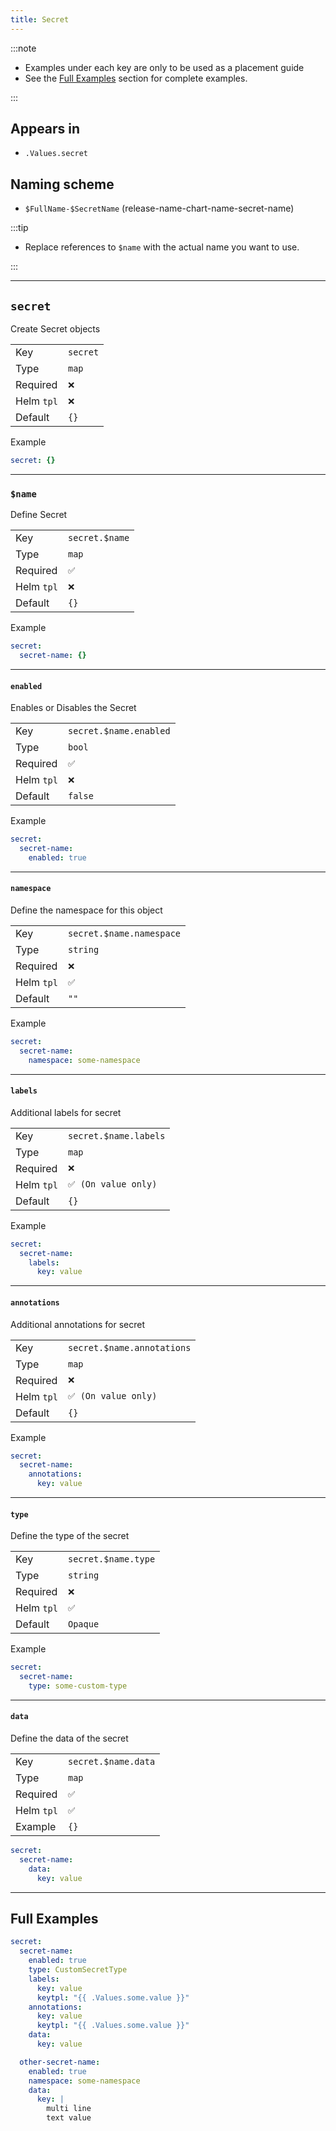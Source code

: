 ```yaml
---
title: Secret
---
```


:::note

- Examples under each key are only to be used as a placement guide
- See the [Full Examples](#full-examples) section for complete examples.

:::

## Appears in

- `.Values.secret`

## Naming scheme

- `$FullName-$SecretName` (release-name-chart-name-secret-name)

:::tip

- Replace references to `$name` with the actual name you want to use.

:::

---

## `secret`

Create Secret objects

|            |          |
| ---------- | -------- |
| Key        | `secret` |
| Type       | `map`    |
| Required   | `❌`     |
| Helm `tpl` | `❌`     |
| Default    | `{}`     |

Example

```yaml
secret: {}
```

---

### `$name`

Define Secret

|            |                |
| ---------- | -------------- |
| Key        | `secret.$name` |
| Type       | `map`          |
| Required   | `✅`           |
| Helm `tpl` | `❌`           |
| Default    | `{}`           |

Example

```yaml
secret:
  secret-name: {}
```

---

#### `enabled`

Enables or Disables the Secret

|            |                        |
| ---------- | ---------------------- |
| Key        | `secret.$name.enabled` |
| Type       | `bool`                 |
| Required   | `✅`                   |
| Helm `tpl` | `❌`                   |
| Default    | `false`                |

Example

```yaml
secret:
  secret-name:
    enabled: true
```

---

#### `namespace`

Define the namespace for this object

|            |                          |
| ---------- | ------------------------ |
| Key        | `secret.$name.namespace` |
| Type       | `string`                 |
| Required   | `❌`                     |
| Helm `tpl` | `✅`                     |
| Default    | `""`                     |

Example

```yaml
secret:
  secret-name:
    namespace: some-namespace
```

---

#### `labels`

Additional labels for secret

|            |                       |
| ---------- | --------------------- |
| Key        | `secret.$name.labels` |
| Type       | `map`                 |
| Required   | `❌`                  |
| Helm `tpl` | `✅ (On value only)`  |
| Default    | `{}`                  |

Example

```yaml
secret:
  secret-name:
    labels:
      key: value
```

---

#### `annotations`

Additional annotations for secret

|            |                            |
| ---------- | -------------------------- |
| Key        | `secret.$name.annotations` |
| Type       | `map`                      |
| Required   | `❌`                       |
| Helm `tpl` | `✅ (On value only)`       |
| Default    | `{}`                       |

Example

```yaml
secret:
  secret-name:
    annotations:
      key: value
```

---

#### `type`

Define the type of the secret

|            |                     |
| ---------- | ------------------- |
| Key        | `secret.$name.type` |
| Type       | `string`            |
| Required   | `❌`                |
| Helm `tpl` | `✅`                |
| Default    | `Opaque`            |

Example

```yaml
secret:
  secret-name:
    type: some-custom-type
```

---

#### `data`

Define the data of the secret

|            |                     |
| ---------- | ------------------- |
| Key        | `secret.$name.data` |
| Type       | `map`               |
| Required   | `✅`                |
| Helm `tpl` | `✅`                |
| Example    | `{}`                |

```yaml
secret:
  secret-name:
    data:
      key: value
```

---

## Full Examples

```yaml
secret:
  secret-name:
    enabled: true
    type: CustomSecretType
    labels:
      key: value
      keytpl: "{{ .Values.some.value }}"
    annotations:
      key: value
      keytpl: "{{ .Values.some.value }}"
    data:
      key: value

  other-secret-name:
    enabled: true
    namespace: some-namespace
    data:
      key: |
        multi line
        text value
```

